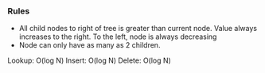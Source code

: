 ### Rules
- All child nodes to right of tree is greater than current node. Value always increases to the right. To the left, node is always decreasing
- Node can only have as many as 2 children.

Lookup: O(log N)
Insert: O(log N)
Delete: O(log N)